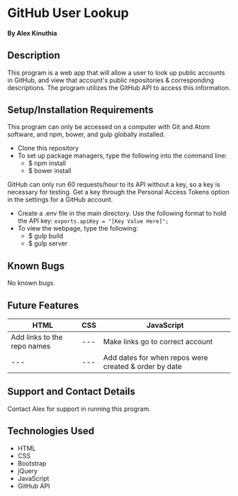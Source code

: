 # GitHub User Lookup


#### By Alex Kinuthia

## Description

This program is a web app that will allow a user to look up public accounts in GitHub, and view that account's public repositories & corresponding descriptions. The program utilizes the GitHub API to access this information.

## Setup/Installation Requirements

This program can only be accessed on a computer with Git and Atom software, and npm, bower, and gulp globally installed.

* Clone this repository
* To set up package managers, type the following into the command line:
  * $ npm install
  * $ bower install

GitHub can only run 60 requests/hour to its API without a key, so a key is necessary for testing. Get a key through the Personal Access Tokens option in the settings for a GitHub account.
* Create a .env file in the main directory. Use the following format to hold the API key:
  `
  exports.apiKey = "[Key Value Here]";
  `
* To view the webpage, type the following:
  * $ gulp build
  * $ gulp server

## Known Bugs

No known bugs.

## Future Features

HTML | CSS | JavaScript
----- | ----- | -----
Add links to the repo names | --- | Make links go to correct account
--- | --- | Add dates for when repos were created & order by date

## Support and Contact Details

Contact Alex for support in running this program.

## Technologies Used

* HTML
* CSS
* Bootstrap
* jQuery
* JavaScript
* GitHub API
